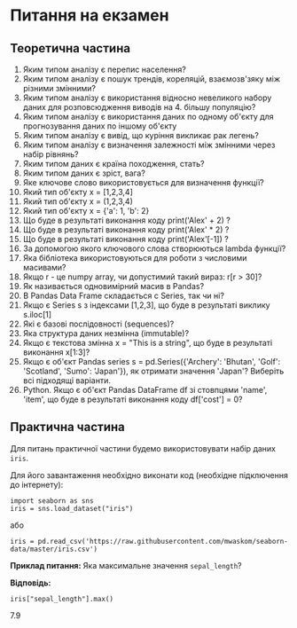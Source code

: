 # Питання на екзамен
## Теоретична частина
1. Яким типом аналізу є перепис населення?
2. Яким типом аналізу є пошук трендів, кореляцій, взаємозв'зяку між різними змінними?
3. Яким типом аналізу є використання відносно невеликого набору даних для розповсюдження виводів на 4. більшу популяцію?
5. Яким типом аналізу є використання даних по одному об'єкту для прогнозування даних по іншому об'єкту
6. Яким типом аналізу є вивід, що куріння викликає рак легень?
7. Яким типом аналізу є визначення залежності між змінними через набір рівнянь?
8. Яким типом даних є країна походження, стать?
9. Яким типом даних є зріст, вага?
10. Яке ключове слово використовується для визначення функції?
11. Який тип об'єкту x = [1,2,3,4]
12. Який тип об'єкту x = (1,2,3,4)
13. Який тип об'єкту x = {'a': 1, 'b': 2}
14. Що буде в результаті виконання коду print('Alex' + 2) ?
15. Що буде в результаті виконання коду print('Alex' * 2) ?
16. Що буде в результаті виконання коду print('Alex'[-1]) ?
17. За допомогою якого ключового слова створюються lambda функції?
18. Яка бібліотека використовуються для роботи з числовими масивами?
18. Якщо r - це numpy array, чи допустимий такий вираз: r[r > 30]?
20. Як називається одновимірний масив в Pandas?
21. В Pandas Data Frame складається с Series, так чи ні?
22. Якщо є Series s з індексами [1,2,3], що буде в результаті виклику s.iloc[1]
23. Які є базові послідовності (sequences)?
24. Яка структура даних незмінна (immutable)?
25. Якщо є текстова змінна x = "This is a string", що буде в результаті виконання x[1:3]?
26. Якщо є об'єкт Pandas series s = pd.Series({'Archery': 'Bhutan', 'Golf': 'Scotland', 'Sumo': 'Japan'}), як отримати значення 'Japan'? Виберіть всі підходящі варіанти.
27. Python. Якщо є об'єкт Pandas DataFrame df зі стовпцями 'name', 'item', що буде в результаті виконання коду df['cost'] = 0?

## Практична частина

Для питань практичної частини будемо використовувати набір даних `iris`.

Для його завантаження необхідно виконати код (необхідне підключення до інтернету):

```{Python}
import seaborn as sns
iris = sns.load_dataset("iris")
```

або

```{Python}
iris = pd.read_csv('https://raw.githubusercontent.com/mwaskom/seaborn-data/master/iris.csv')
```

__Приклад питання:__
Яка максимальне значення `sepal_length`?

__Відповідь:__
```{Python}
iris["sepal_length"].max()
```
7.9


